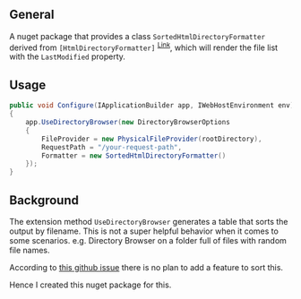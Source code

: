 ## General
A nuget package that provides a class `SortedHtmlDirectoryFormatter` derived from `[HtmlDirectoryFormatter]` <sup>[Link](https://github.com/dotnet/aspnetcore/blob/main/src/Middleware/StaticFiles/src/HtmlDirectoryFormatter.cs)</sup>, which will render the file list with the `LastModified` property.


## Usage

```csharp
public void Configure(IApplicationBuilder app, IWebHostEnvironment env)
{
    app.UseDirectoryBrowser(new DirectoryBrowserOptions
    {
        FileProvider = new PhysicalFileProvider(rootDirectory),
        RequestPath = "/your-request-path",
        Formatter = new SortedHtmlDirectoryFormatter()
    });
}
```

## Background
The extension method `UseDirectoryBrowser` generates a table that sorts the output by filename. This is not a super helpful behavior when it comes to some scenarios. e.g. Directory Browser on a folder full of files with random file names.

According to [this github issue](https://github.com/dotnet/aspnetcore/issues/20174) there is no plan to add a feature to sort this.

Hence I created this nuget package for this.